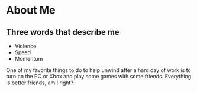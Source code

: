 # About Me

## Three words that describe me

* Violence
* Speed
* Momentum

One of my favorite things to do to help unwind after a hard day of work is to turn on the PC or Xbox and play some games with some friends. Everything is better friends, am I right? 